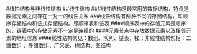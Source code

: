 #线性结构与非线性结构
##线性结构
###线性结构是最常用的数据结构，特点是数据元素之间存在一对一的线性关系
###线性结构有两种不同的存储结构，即顺序存储结构和链式存储结构。即顺序表和链表
####顺序表中的存储元素是顺序的，链表中的存储元素不一定是连续的
####元素节点中存放数据元素以及相邻元素的地址信息
####线性结构常见：数组、队列、链表、栈；非线性结构包括：二维数组 、多维数组、广义表、树结构、图结构